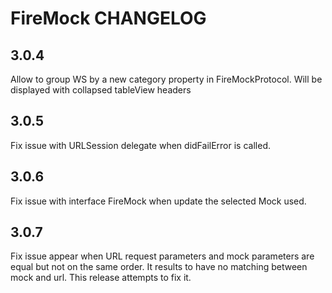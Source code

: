 # FireMock CHANGELOG

## 3.0.4

Allow to group WS by a new category property in FireMockProtocol. Will be displayed with collapsed tableView headers

## 3.0.5

Fix issue with URLSession delegate when didFailError is called.

## 3.0.6

Fix issue with interface FireMock when update the selected Mock used.

## 3.0.7

Fix issue appear when URL request parameters and mock parameters are equal but not on the same order. It results to have no matching between mock and url. This release attempts to fix it. 
